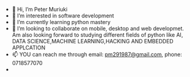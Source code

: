 - 👋 Hi, I’m Peter Muriuki
- 👀 I’m interested in software development
- 🌱 I’m currently learning python mastery
- 💞️ I’m looking to collaborate on mobile, desktop and  web developmet. Am also looking forward to studying different fields of python like AI, DATA SCIENCE,MACHINE           LEARNING,HACKING AND EMBEDDED APPLCATION
- 📫 YOU can reach me through email: pm291987@gmail.com, phone: 0718577070
- 

<!---
softy-254/softy-254 is a ✨ special ✨ repository because its `README.md` (this file) appears on your GitHub profile.
You can click the Preview link to take a look at your changes.
--->
